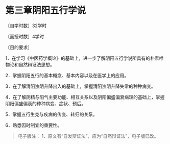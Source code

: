 # 第三章阴阳五行学说

〔自学时数〕32学时

〔面授时数〕4学时

〔目的要求〕

1．在学习《中医药学概论》的基础上，进一步了解阴阳五行学说所具有的朴素唯物论和自然辩证法思想。

2．掌握阴阳五行的基本概念、基本内容以及在医学上的应用。

3．在了解清阳浊阴升降出入的基础上，掌握清阳浊阴升降失常的种种病变。

4．在了解阴精与阳气主要功能、相互关系以及阴阳偏盛偏衰病理的基础上，掌握阴阳偏盛偏衰的种种病变、症状、预后。

5．掌握五行生克与疾病的传变、转归的关系。

6．熟悉因时制宜的重要性。

> 电子版注：
> 1、原文有“自发辩证法”，应为“自然辩证法”，电子版已改。